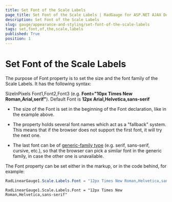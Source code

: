 ```yaml
---
title: Set Font of the Scale Labels
page_title: Set Font of the Scale Labels | RadGauge for ASP.NET AJAX Documentation
description: Set Font of the Scale Labels
slug: gauge/appearance-and-styling/set-font-of-the-scale-labels
tags: set,font,of,the,scale,labels
published: True
position: 1
---
```


# Set Font of the Scale Labels

The purpose of Font property is to set the size and the font family of the Scale Labels. It has the following syntax:

SizeInPixels Font1,Font2,Font3 (e.g. **Font="10px Times New Roman,Arial,serif"**). Default Font is **12px Arial,Helvetica,sans-serif**

* The size of the Font is set in the beginning of the Font declaration, like in the example above.

* The property holds several font names which act as a "fallback" system. This means that if the browser does not support the first font, it will try the next one.

* The last font can be of [generic-family type](https://en.wikipedia.org/wiki/Font_family_%28HTML%29#Generic_font_families) (e.g. serif, sans-serif, cursive, etc.), so that the browser can pick a similar font in the generic family, in case the other one is unavailable.

The Font property can be set either in the markup, or in the code behind, for example:

````C#
RadLinearGauge1.Scale.Labels.Font = "12px Times New Roman,Helvetica,sans-serif";
````
````VB
RadLinearGauge1.Scale.Labels.Font = "12px Times New Roman,Helvetica,sans-serif"
````

